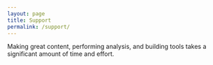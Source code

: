 ```yaml
---
layout: page
title: Support
permalink: /support/
---
```


Making great content, performing analysis, and building tools takes a significant amount of time and effort. 
